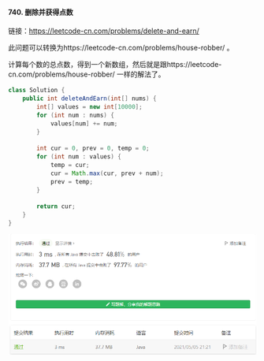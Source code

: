 #### 740. 删除并获得点数

链接：https://leetcode-cn.com/problems/delete-and-earn/

此问题可以转换为https://leetcode-cn.com/problems/house-robber/ 。

计算每个数的总点数，得到一个新数组，然后就是跟https://leetcode-cn.com/problems/house-robber/ 一样的解法了。

```java
class Solution {
    public int deleteAndEarn(int[] nums) {
        int[] values = new int[10000];
        for (int num : nums) {
            values[num] += num;
        }

        int cur = 0, prev = 0, temp = 0;
        for (int num : values) {
            temp = cur;
            cur = Math.max(cur, prev + num);
            prev = temp;
        }

        return cur;
    }
}
```

![image-20210505212118935](740.删除并获得点数.assets/image-20210505212118935.png)